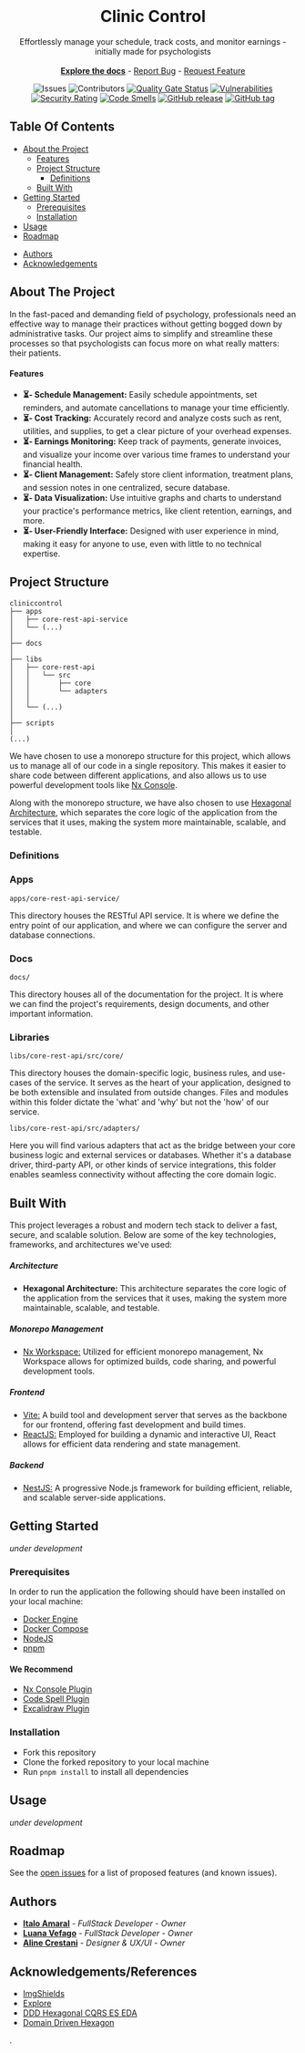 <br/>
<p align="center">
  <!-- <a href="https://github.com/italoRAmaral/cliniccontrol">
    <img src="images/logo.png" alt="Logo" width="80" height="80">
  </a> -->

  <h1 align="center">Clinic Control</h3>

  <p align="center">
    Effortlessly manage your schedule, track costs, and monitor earnings - initially made for psychologists
    <br/>
    <br/>
    <a href="https://github.com/ItaloRAmaral/cliniccontrol/tree/main/docs"><strong>Explore the docs</strong></a>
    -
    <a href="https://github.com/italoRAmaral/cliniccontrol/issues">Report Bug</a>
    -
    <a href="https://github.com/italoRAmaral/cliniccontrol/issues">Request Feature</a>
  </p>
</p>

<div align="center">

![Issues](https://img.shields.io/github/issues/italoRAmaral/cliniccontrol) ![Contributors](https://img.shields.io/github/contributors/italoRAmaral/cliniccontrol?color=dark-green) [![Quality Gate Status](https://sonarcloud.io/api/project_badges/measure?project=ItaloRAmaral_cliniccontrol&metric=alert_status)](https://sonarcloud.io/summary/new_code?id=ItaloRAmaral_cliniccontrol) [![Vulnerabilities](https://sonarcloud.io/api/project_badges/measure?project=ItaloRAmaral_cliniccontrol&metric=vulnerabilities)](https://sonarcloud.io/summary/new_code?id=ItaloRAmaral_cliniccontrol) [![Security Rating](https://sonarcloud.io/api/project_badges/measure?project=ItaloRAmaral_cliniccontrol&metric=security_rating)](https://sonarcloud.io/summary/new_code?id=ItaloRAmaral_cliniccontrol) [![Code Smells](https://sonarcloud.io/api/project_badges/measure?project=ItaloRAmaral_cliniccontrol&metric=code_smells)](https://sonarcloud.io/summary/new_code?id=ItaloRAmaral_cliniccontrol) [![GitHub release](https://img.shields.io/github/release/italoRAmaral/cliniccontrol?include_prereleases=&sort=semver&color=green)](https://github.com/italoRAmaral/cliniccontrol/releases/) [![GitHub tag](https://img.shields.io/github/tag/italoRAmaral/cliniccontrol?include_prereleases=&sort=semver&color=green)](https://github.com/italoRAmaral/cliniccontrol/releases/)

</div>

## Table Of Contents

- [About the Project](#about-the-project)
  - [Features](#features)
  - [Project Structure](#project-structure)
    - [Definitions](#definitions)
  - [Built With](#built-with)
- [Getting Started](#getting-started)
  - [Prerequisites](#prerequisites)
  - [Installation](#installation)
- [Usage](#usage)
- [Roadmap](#roadmap)
<!-- - [Contributing](#contributing)
- [License](#license) -->
- [Authors](#authors)
- [Acknowledgements](#acknowledgements)

## About The Project

<!-- ![Screen Shot](images/screenshot.png) -->

In the fast-paced and demanding field of psychology, professionals need an effective way to manage their practices without getting bogged down by administrative tasks. Our project aims to simplify and streamline these processes so that psychologists can focus more on what really matters: their patients.

#### Features

- <b>⏳- Schedule Management:</b> Easily schedule appointments, set reminders, and automate cancellations to manage your time efficiently.
- <b>⏳- Cost Tracking:</b> Accurately record and analyze costs such as rent, utilities, and supplies, to get a clear picture of your overhead expenses.
- <b>⏳- Earnings Monitoring:</b> Keep track of payments, generate invoices, and visualize your income over various time frames to understand your financial health.
- <b>⏳- Client Management:</b> Safely store client information, treatment plans, and session notes in one centralized, secure database.
- <b>⏳- Data Visualization:</b> Use intuitive graphs and charts to understand your practice's performance metrics, like client retention, earnings, and more.
- <b>⏳- User-Friendly Interface:</b> Designed with user experience in mind, making it easy for anyone to use, even with little to no technical expertise.

## Project Structure

```
cliniccontrol
├── apps
│   ├── core-rest-api-service
│   └── (...)
│
├── docs
│
├── libs
│   ├── core-rest-api
│   │   └── src
│   │       ├── core
│   │       └── adapters
│   │
│   └── (...)
│
├── scripts
│
(...)
```

We have chosen to use a monorepo structure for this project, which allows us to manage all of our code in a single repository. This makes it easier to share code between different applications, and also allows us to use powerful development tools like [Nx Console](https://nx.dev/latest/react/getting-started/console).

Along with the monorepo structure, we have also chosen to use [Hexagonal Architecture](https://github.com/Sairyss/domain-driven-hexagon), which separates the core logic of the application from the services that it uses, making the system more maintainable, scalable, and testable.

### Definitions

### Apps

`apps/core-rest-api-service/`

This directory houses the RESTful API service. It is where we define the entry point of our application, and where we can configure the server and database connections.

### Docs

`docs/`

This directory houses all of the documentation for the project. It is where we can find the project's requirements, design documents, and other important information.

### Libraries

`libs/core-rest-api/src/core/`

This directory houses the domain-specific logic, business rules, and use-cases of the service. It serves as the heart of your application, designed to be both extensible and insulated from outside changes. Files and modules within this folder dictate the 'what' and 'why' but not the 'how' of our service.

`libs/core-rest-api/src/adapters/`

Here you will find various adapters that act as the bridge between your core business logic and external services or databases. Whether it's a database driver, third-party API, or other kinds of service integrations, this folder enables seamless connectivity without affecting the core domain logic.

## Built With

This project leverages a robust and modern tech stack to deliver a fast, secure, and scalable solution. Below are some of the key technologies, frameworks, and architectures we've used:

##### Architecture

- <b>Hexagonal Architecture:</b> This architecture separates the core logic of the application from the services that it uses, making the system more maintainable, scalable, and testable.

##### Monorepo Management

- [Nx Workspace:](https://nx.dev) Utilized for efficient monorepo management, Nx Workspace allows for optimized builds, code sharing, and powerful development tools.

##### Frontend

- [Vite:](https://vitejs.dev/guide/) A build tool and development server that serves as the backbone for our frontend, offering fast development and build times.
- [ReactJS:](https://react.dev) Employed for building a dynamic and interactive UI, React allows for efficient data rendering and state management.

##### Backend

- [NestJS:](https://nestjs.com) A progressive Node.js framework for building efficient, reliable, and scalable server-side applications.

## Getting Started

_under development_

### Prerequisites

In order to run the application the following should have been installed on your local machine:

- [Docker Engine](https://docs.docker.com/engine/)
- [Docker Compose](https://docs.docker.com/compose/)
- [NodeJS](https://nodejs.org/en/)
- [pnpm](https://pnpm.io/)

#### We Recommend

- [Nx Console Plugin](https://nx.dev/latest/react/getting-started/console)
- [Code Spell Plugin](https://marketplace.visualstudio.com/items?itemName=streetsidesoftware.code-spell-checker)
- [Excalidraw Plugin](https://marketplace.visualstudio.com/items?itemName=ViktorQvarfordt.vscode-excalidraw)

### Installation

- Fork this repository
- Clone the forked repository to your local machine
- Run `pnpm install` to install all dependencies

## Usage

_under development_

## Roadmap

See the [open issues](https://github.com/italoRAmaral/cliniccontrol/issues) for a list of proposed features (and known issues).

<!-- ## Contributing

_under development_

### Creating A Pull Request

_under development_ -->

<!-- ## License

Distributed under the MIT License. See [LICENSE](https://github.com/italoRAmaral/cliniccontrol/blob/main/LICENSE.md) for more information. -->

## Authors

- **[Italo Amaral](https://github.com/italoRAmaral)** - _FullStack Developer_ - _Owner_
- **[Luana Vefago](https://github.com/luanavfg)** - _FullStack Developer_ - _Owner_
- **[Aline Crestani](https://www.linkedin.com/in/aline-crestani/)** - _Designer & UX/UI_ - _Owner_

## Acknowledgements/References

- [ImgShields](https://shields.io/)
- [Explore](https://github.com/amaralc/explore)
- [DDD Hexagonal CQRS ES EDA](https://github.com/bitloops/ddd-hexagonal-cqrs-es-eda)
- [Domain Driven Hexagon](https://github.com/Sairyss/domain-driven-hexagon)

.
